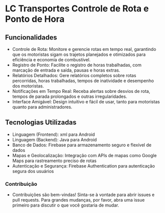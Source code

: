 # LC Transportes Controle de Rota e Ponto de Hora
## Funcionalidades
 - Controle de Rota: Monitore e gerencie rotas em tempo real, garantindo que os motoristas sigam os trajetos planejados e otimizados para eficiência e economia de combustível.
 - Registro de Ponto: Facilite o registro de horas trabalhadas, com marcação de entrada e saída, pausas e horas extras.
 - Relatórios Detalhados: Gere relatórios completos sobre rotas percorridas, horas trabalhadas, tempos de inatividade e desempenho dos motoristas.
 - Notificações em Tempo Real: Receba alertas sobre desvios de rota, tempos de parada prolongados e outras irregularidades.
 - Interface Amigável: Design intuitivo e fácil de usar, tanto para motoristas quanto para administradores.
## Tecnologias Utilizadas
 - Linguagem (Frontend): xml para Android
 - Linguagem (Backend): Java para Android
 - Banco de Dados: Firebase para armazenamento seguro e flexível de dados
 - Mapas e Geolocalização: Integração com APIs de mapas como Google Maps para rastreamento preciso de rotas
 - Autenticação e Segurança: Firebase Authentication para autenticação segura dos usuários
### Contribuição
 - Contribuições são bem-vindas! Sinta-se à vontade para abrir issues e pull requests. Para grandes mudanças, por favor, abra uma issue primeiro para discutir o que você gostaria de mudar.
